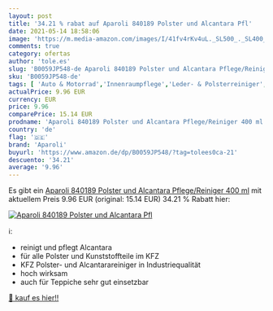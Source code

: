 ```yaml
---
layout: post
title: '34.21 % rabat auf Aparoli 840189 Polster und Alcantara Pfl'
date: 2021-05-14 18:58:06
image: 'https://m.media-amazon.com/images/I/41fv4rKv4uL._SL500_._SL400_.jpg'
comments: true
category: ofertas
author: 'tole.es'
slug: 'B0059JP548-de Aparoli 840189 Polster und Alcantara Pflege/Reiniger 400 ml'
sku: 'B0059JP548-de'
tags: [ 'Auto & Motorrad','Innenraumpflege','Leder- & Polsterreiniger','Reinigung & Pflege','aparoli', ]
actualPrice: 9.96 EUR
currency: EUR
price: 9.96
comparePrice: 15.14 EUR
prodname: 'Aparoli 840189 Polster und Alcantara Pflege/Reiniger 400 ml'
country: 'de'
flag: '🇩🇪'
brand: 'Aparoli'
buyurl: 'https://www.amazon.de/dp/B0059JP548/?tag=tolees0ca-21'
descuento: '34.21'
average: '9.96'
---
```


Es gibt ein [Aparoli 840189 Polster und Alcantara Pflege/Reiniger 400 ml](https://www.amazon.de/dp/B0059JP548/?tag=tolees0ca-21) mit aktuellem Preis 9.96 EUR (original: 15.14 EUR) 34.21 % Rabatt hier:

[![Aparoli 840189 Polster und Alcantara Pfl](https://m.media-amazon.com/images/I/41fv4rKv4uL._SL500_._SL400_.jpg)](https://www.amazon.de/dp/B0059JP548/?tag=tolees0ca-21)

ℹ️:

- reinigt und pflegt Alcantara
- für alle Polster und Kunststoffteile im KFZ
- KFZ Polster- und Alcantarareiniger in Industriequalität
- hoch wirksam
- auch für Teppiche sehr gut einsetzbar

[🛒 kauf es hier!!](https://www.amazon.de/dp/B0059JP548/?tag=tolees0ca-21)
